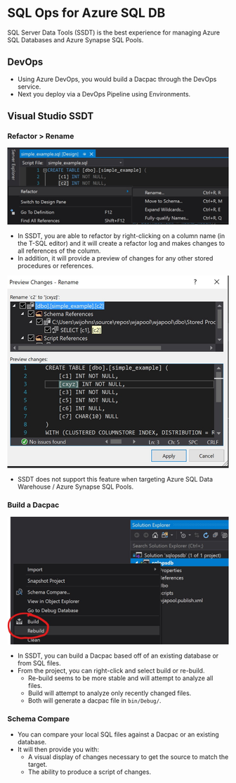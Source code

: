# SQL Ops for Azure SQL DB

SQL Server Data Tools (SSDT) is the best experience for managing Azure SQL Databases and Azure Synapse SQL Pools.

## DevOps

* Using Azure DevOps, you would build a Dacpac through the DevOps service.
* Next you deploy via a DevOps Pipeline using Environments.

## Visual Studio SSDT

### Refactor > Rename

![SSDT Refactor Column](./img/ssdt_refactor_column.jpg)

* In SSDT, you are able to refactor by right-clicking on a column name (in the T-SQL editor) and it will create a refactor log and makes changes to all references of the column.
* In addition, it will provide a preview of changes for any other stored procedures or references.

![SSDT Refactor Preview](./img/ssdt_refactor_preview.jpg)

* SSDT does not support this feature when targeting Azure SQL Data Warehouse / Azure Synapse SQL Pools.

### Build a Dacpac

![SSDT Build Dacpac](./img/ssdt_build.jpg)

* In SSDT, you can build a Dacpac based off of an existing database or from SQL files.
* From the project, you can right-click and select build or re-build.
  * Re-build seems to be more stable and will attempt to analyze all files.
  * Build will attempt to analyze only recently changed files.
  * Both will generate a dacpac file in `bin/Debug/`.

### Schema Compare

* You can compare your local SQL files against a Dacpac or an existing database.
* It will then provide you with:
  * A visual display of changes necessary to get the source to match the target.
  * The ability to produce a script of changes.
